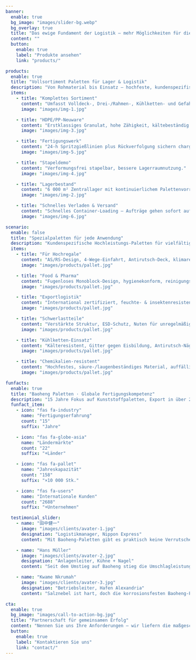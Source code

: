 ```yaml
---
banner:
  enable: true
  bg_image: "images/slider-bg.webp"
  bg_overlay: true
  title: "Das ewige Fundament der Logistik – mehr Möglichkeiten für die Welt bewegen"
  content: ""
  button:
    enable: true
    label: "Produkte ansehen"
    link: "products/"

products:
  enable: true
  title: "Vollsortiment Paletten für Lager & Logistik"
  description: "Von Rohmaterial bis Einsatz – hochfeste, kundenspezifische Ladungsträger"
  items:
    - title: "Komplettes Sortiment"
      content: "Umfasst Volldeck-, Drei-/Rahmen-, Kühlketten- und Gefahrgutpaletten."
      image: "images/img-1.jpg"

    - title: "HDPE/PP-Neuware"
      content: "Erstklassiges Granulat, hohe Zähigkeit, kältebeständig und umweltkonform."
      image: "images/img-3.jpg"

    - title: "Fertigungswerk"
      content: "24-h Spritzgießlinien plus Rückverfolgung sichern chargenreine Qualität."
      image: "images/img-5.jpg"

    - title: "Stapeldemo"
      content: "Verformungsfrei stapelbar, bessere Lagerraumnutzung."
      image: "images/img-4.jpg"

    - title: "Lagerbestand"
      content: "6 000 m² Zentrallager mit kontinuierlichem Palettenvorrat."
      image: "images/img-2.jpg"

    - title: "Schnelles Verladen & Versand"
      content: "Schnelles Container-Loading – Aufträge gehen sofort auf Reise."
      image: "images/img-6.jpg"

scenario:
  enable: false
  title: "Spezialpaletten für jede Anwendung"
  description: "Kundenspezifische Hochleistungs-Paletten für vielfältige Branchenanforderungen"
  items:
    - title: "Für Hochregale"
      content: "AS/RS-Design, 4-Wege-Einfahrt, Antirutsch-Deck, klimaresistent und langlebig."
      image: "images/products/pallet.jpg"

    - title: "Food & Pharma"
      content: "Fugenloses Monoblock-Design, hygienekonform, reinigungs- und desinfektionsbeständig."
      image: "images/products/pallet.jpg"

    - title: "Exportlogistik"
      content: "International zertifiziert, feuchte- & insektenresistent, Kantenschutz für Ferntransporte."
      image: "images/products/pallet.jpg"

    - title: "Schwerlastteile"
      content: "Verstärkte Struktur, ESD-Schutz, Nuten für unregelmäßige Teile, ölbeständig."
      image: "images/products/pallet.jpg"

    - title: "Kühlketten-Einsatz"
      content: "Kälteresistent, Gitter gegen Eisbildung, Antirutsch-Nägel für Sicherheit im Froster."
      image: "images/products/pallet.jpg"

    - title: "Chemikalien-resistent"
      content: "Hochfestes, säure-/laugenbeständiges Material, auffällige Sicherheitsfarbe."
      image: "images/products/pallet.jpg"

funfacts:
  enable: true
  title: "Baoheng Paletten · Globale Fertigungskompetenz"
  description: "15 Jahre Fokus auf Kunststoffpaletten, Export in über 20 Länder<br>Professionelle Logistikausrüstung für globale Supply Chains"
  funfact_item:
    - icon: "fas fa-industry"
      name: "Fertigungserfahrung"
      count: "15"
      suffix: "Jahre"

    - icon: "fas fa-globe-asia"
      name: "Ländermärkte"
      count: "22"
      suffix: "+Länder"

    - icon: "fas fa-pallet"
      name: "Jahreskapazität"
      count: "158"
      suffix: "×10 000 Stk."

    - icon: "fas fa-users"
      name: "Internationale Kunden"
      count: "2688"
      suffix: "+Unternehmen"

  testimonial_slider:
    - name: "田中健一"
      image: "images/clients/avater-1.jpg"
      designation: "Logistikmanager, Nippon Express"
      content: "Mit Baoheng-Paletten gibt es praktisch keine Verrutscher mehr – die Schadensquote an Präzisionsgeräten liegt nur noch bei 0,2 %, spart jährlich über 20 Mio. ¥."

    - name: "Hans Müller"
      image: "images/clients/avater-2.jpg"
      designation: "Anlagenleiter, Kühne + Nagel"
      content: "Seit dem Umstieg auf Baoheng stieg die Umschlagleistung. Selbst bei –20 °C bleiben sie zäh; in fünf Jahren keine Ausfälle."

    - name: "Kwame Nkrumah"
      image: "images/clients/avater-3.jpg"
      designation: "Betriebsleiter, Hafen Alexandria"
      content: "Salznebel ist hart, doch die korrosionsfesten Baoheng-Paletten halten stand. Der Verlust sank von 5 % auf 1,2 %."

cta:
  enable: true
  bg_image: "images/call-to-action-bg.jpg"
  title: "Partnerschaft für gemeinsamen Erfolg"
  content: "Nennen Sie uns Ihre Anforderungen – wir liefern die maßgeschneiderte Lösung."
  button:
    enable: true
    label: "Kontaktieren Sie uns"
    link: "contact/"
---
```

